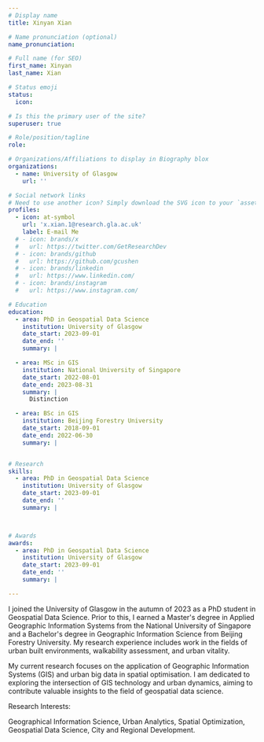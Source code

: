 ```yaml
---
# Display name
title: Xinyan Xian

# Name pronunciation (optional)
name_pronunciation:

# Full name (for SEO)
first_name: Xinyan
last_name: Xian

# Status emoji
status:
  icon: 

# Is this the primary user of the site?
superuser: true

# Role/position/tagline
role: 

# Organizations/Affiliations to display in Biography blox
organizations:
  - name: University of Glasgow
    url: ''

# Social network links
# Need to use another icon? Simply download the SVG icon to your `assets/media/icons/` folder.
profiles:
  - icon: at-symbol
    url: 'x.xian.1@research.gla.ac.uk'
    label: E-mail Me
  # - icon: brands/x
  #   url: https://twitter.com/GetResearchDev
  # - icon: brands/github
  #   url: https://github.com/gcushen
  # - icon: brands/linkedin
  #   url: https://www.linkedin.com/
  # - icon: brands/instagram
  #   url: https://www.instagram.com/

# Education
education:
  - area: PhD in Geospatial Data Science
    institution: University of Glasgow
    date_start: 2023-09-01
    date_end: ''
    summary: |    

  - area: MSc in GIS
    institution: National University of Singapore
    date_start: 2022-08-01
    date_end: 2023-08-31
    summary: |
      Distinction

  - area: BSc in GIS
    institution: Beijing Forestry University
    date_start: 2018-09-01
    date_end: 2022-06-30
    summary: |


# Research
skills:
  - area: PhD in Geospatial Data Science
    institution: University of Glasgow
    date_start: 2023-09-01
    date_end: ''
    summary: |    



# Awards
awards:
  - area: PhD in Geospatial Data Science
    institution: University of Glasgow
    date_start: 2023-09-01
    date_end: ''
    summary: |    

---
```


I joined the University of Glasgow in the autumn of 2023 as a PhD student in Geospatial Data Science. Prior to this, I earned a Master's degree in Applied Geographic Information Systems from the National University of Singapore and a Bachelor's degree in Geographic Information Science from Beijing Forestry University. My research experience includes work in the fields of urban built environments, walkability assessment, and urban vitality.

My current research focuses on the application of Geographic Information Systems (GIS) and urban big data in spatial optimisation. I am dedicated to exploring the intersection of GIS technology and urban dynamics, aiming to contribute valuable insights to the field of geospatial data science.

Research Interests:

Geographical Information Science, Urban Analytics, Spatial Optimization, Geospatial Data Science, City and Regional Development.

